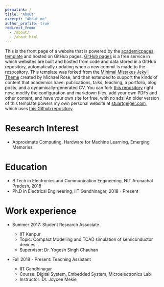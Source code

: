 ```yaml
---
permalink: /
title: "About"
excerpt: "About me"
author_profile: true
redirect_from: 
  - /about/
  - /about.html
---
```


This is the front page of a website that is powered by the [academicpages template](https://github.com/academicpages/academicpages.github.io) and hosted on GitHub pages. [GitHub pages](https://pages.github.com) is a free service in which websites are built and hosted from code and data stored in a GitHub repository, automatically updating when a new commit is made to the respository. This template was forked from the [Minimal Mistakes Jekyll Theme](https://mmistakes.github.io/minimal-mistakes/) created by Michael Rose, and then extended to support the kinds of content that academics have: publications, talks, teaching, a portfolio, blog posts, and a dynamically-generated CV. You can fork [this repository](https://github.com/academicpages/academicpages.github.io) right now, modify the configuration and markdown files, add your own PDFs and other content, and have your own site for free, with no ads! An older version of this template powers my own personal website at [stuartgeiger.com](http://stuartgeiger.com), which uses [this Github repository](https://github.com/staeiou/staeiou.github.io).

Research Interest
======
* Approximate Computing, Hardware for Machine Learning, Emerging Memories

Education
======
* B.Tech in Electronics and Communication Engineering, NIT Arunachal Pradesh, 2018
* Ph.D in Electrical Engineering, IIT Gandhinagar, 2018 - Present

Work experience
======
* Summer 2017: Student Research Associate
  * IIT Kanpur
  * Topic: Compact Modelling and TCAD simulation of semiconductor devices.
  * Supervisor: Dr. Yogesh Singh Chauhan

* Fall 2018 - Present: Teaching Assistant
  * IIT Gandhinagar
  * Course: Digital System, Embedded System, Microelectronics Lab
  * Instructor: Dr. Joycee Mekie

